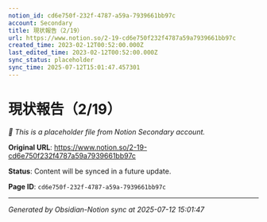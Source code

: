 ```yaml
---
notion_id: cd6e750f-232f-4787-a59a-7939661bb97c
account: Secondary
title: 現状報告（2/19）
url: https://www.notion.so/2-19-cd6e750f232f4787a59a7939661bb97c
created_time: 2023-02-12T00:52:00.000Z
last_edited_time: 2023-02-12T00:52:00.000Z
sync_status: placeholder
sync_time: 2025-07-12T15:01:47.457301
---
```


# 現状報告（2/19）

*🔄 This is a placeholder file from Notion Secondary account.*

**Original URL**: https://www.notion.so/2-19-cd6e750f232f4787a59a7939661bb97c

**Status**: Content will be synced in a future update.

**Page ID**: `cd6e750f-232f-4787-a59a-7939661bb97c`

---

*Generated by Obsidian-Notion sync at 2025-07-12 15:01:47*
